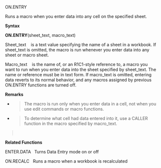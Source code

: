 ON.ENTRY

Runs a macro when you enter data into any cell on the specified sheet.

**Syntax**

**ON.ENTRY**(sheet\_text, macro\_text)

Sheet\_text    is a text value specifying the name of a sheet in a
workbook. If sheet\_text is omitted, the macro is run whenever you enter
data into any sheet or macro sheet.

Macro\_text    is the name of, or an R1C1-style reference to, a macro
you want to run when you enter data into the sheet specified by
sheet\_text. The name or reference must be in text form. If macro\_text
is omitted, entering data reverts to its normal behavior, and any macros
assigned by previous ON.ENTRY functions are turned off.

**Remarks**

  - > The macro is run only when you enter data in a cell, not when you
    > use edit commands or macro functions.

  - > To determine what cell had data entered into it, use a CALLER
    > function in the macro specified by macro\_text.

>  

**Related Functions**

ENTER.DATA   Turns Data Entry mode on or off

ON.RECALC   Runs a macro when a workbook is recalculated



